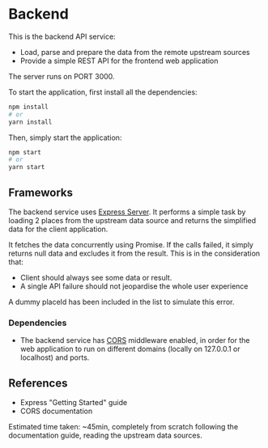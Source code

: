 # Backend

This is the backend API service:
- Load, parse and prepare the data from the remote upstream sources
- Provide a simple REST API for the frontend web application

The server runs on PORT 3000.

To start the application, first install all the dependencies:

```bash
npm install
# or
yarn install
```

Then, simply start the application:

```bash
npm start
# or
yarn start

```

## Frameworks

The backend service uses [Express Server](https://expressjs.com/). It performs a simple task
by loading 2 places from the upstream data source and returns the simplified data for the client application.

It fetches the data concurrently using Promise. If the calls failed, it simply returns null data and 
excludes it from the result. This is in the consideration that:
- Client should always see some data or result.
- A single API failure should not jeopardise the whole user experience

A dummy placeId has been included in the list to simulate this error.

### Dependencies
- The backend service has [CORS](http://expressjs.com/en/resources/middleware/cors.html) middleware enabled, 
in order for the web application to run on different domains (locally on 127.0.0.1 or localhost) and ports.

## References
- Express "Getting Started" guide
- CORS documentation

Estimated time taken: ~45min, completely from scratch following the documentation guide, reading the upstream 
data sources.
